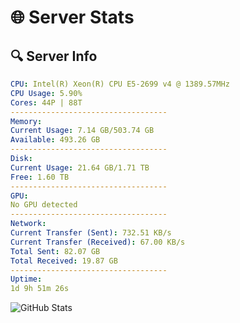 # 🌐 Server Stats
## 🔍 Server Info
```yaml
CPU: Intel(R) Xeon(R) CPU E5-2699 v4 @ 1389.57MHz
CPU Usage: 5.90%
Cores: 44P | 88T
-----------------------------------
Memory:
Current Usage: 7.14 GB/503.74 GB
Available: 493.26 GB
-----------------------------------
Disk:
Current Usage: 21.64 GB/1.71 TB
Free: 1.60 TB
-----------------------------------
GPU:
No GPU detected
-----------------------------------
Network:
Current Transfer (Sent): 732.51 KB/s
Current Transfer (Received): 67.00 KB/s
Total Sent: 82.07 GB
Total Received: 19.87 GB
-----------------------------------
Uptime:
1d 9h 51m 26s
```
![GitHub Stats](https://img.shields.io/badge/Updated-2025-04-21_03:00:14-blue)
